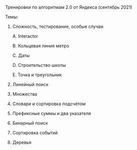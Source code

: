 Тренировки по алгоритмам 2.0 от Яндекса (сентябрь 2021)


Темы:
1. Сложность, тестирование, особые случаи
  
    A. Interactor
  
    B. Кольцевая линия метро
  
    C. Даты
  
    D. Строительство школы
  
    E. Точка и треугольник

2. Линейный поиск
4. Множества
5. Словари и сортировка подсчётом
6. Префиксные суммы и два указателя
7. Бинарный поиск
8. Сортировка событий
9. Деревья
